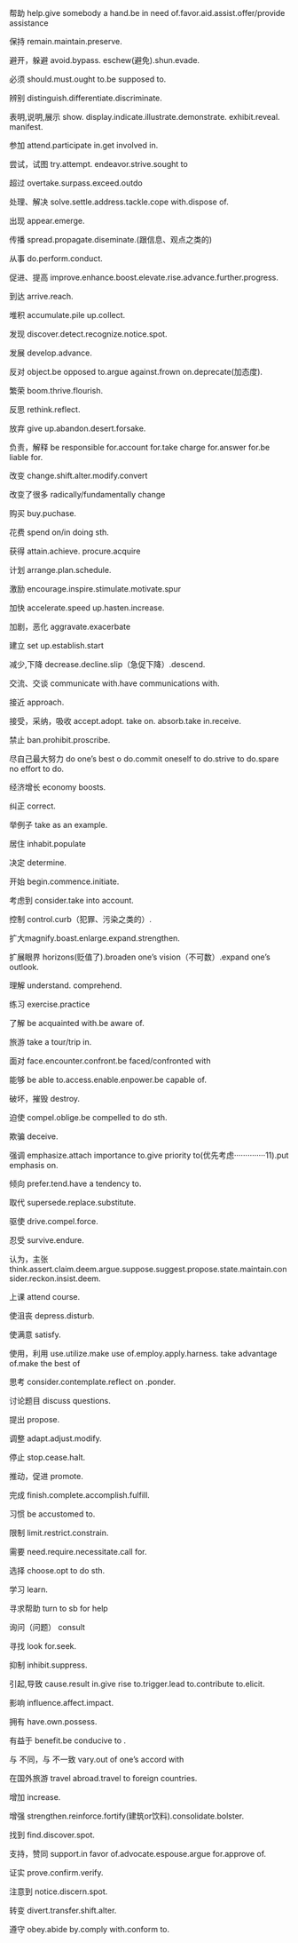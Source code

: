 帮助 help.give somebody a hand.be in need of.favor.aid.assist.offer/provide assistance

保持 remain.maintain.preserve.

避开，躲避 avoid.bypass.  eschew(避免).shun.evade.

必须 should.must.ought to.be supposed to.

辨别 distinguish.differentiate.discriminate.

表明,说明,展示 show. display.indicate.illustrate.demonstrate. exhibit.reveal. manifest.

参加 attend.participate in.get involved in.

尝试，试图 try.attempt. endeavor.strive.sought to

超过 overtake.surpass.exceed.outdo

处理、解决 solve.settle.address.tackle.cope with.dispose of.

出现 appear.emerge.

传播 spread.propagate.diseminate.(跟信息、观点之类的)

从事 do.perform.conduct.

促进、提高 improve.enhance.boost.elevate.rise.advance.further.progress.

到达 arrive.reach.

堆积 accumulate.pile up.collect.

发现 discover.detect.recognize.notice.spot.

发展 develop.advance.

反对 object.be opposed to.argue against.frown on.deprecate(加态度).

繁荣 boom.thrive.flourish.

反思 rethink.reflect.

放弃 give up.abandon.desert.forsake.

负责，解释 be responsible for.account for.take charge for.answer for.be liable for.

改变 change.shift.alter.modify.convert

改变了很多 radically/fundamentally change

购买 buy.puchase.

花费 spend on/in doing sth.

获得 attain.achieve. procure.acquire

计划 arrange.plan.schedule.

激励 encourage.inspire.stimulate.motivate.spur

加快 accelerate.speed up.hasten.increase.

加剧，恶化 aggravate.exacerbate

建立 set up.establish.start

减少,下降 decrease.decline.slip（急促下降）.descend.

交流、交谈 communicate with.have communications with.

接近 approach.

接受，采纳，吸收 accept.adopt. take on. absorb.take in.receive.

禁止 ban.prohibit.proscribe.

尽自己最大努力 do one’s best o do.commit oneself to do.strive to do.spare no effort to do.

经济增长 economy boosts.

纠正 correct.

举例子 take  as an example.

居住 inhabit.populate

决定 determine.

开始 begin.commence.initiate.

考虑到 consider.take  into account.

控制 control.curb（犯罪、污染之类的）.

扩大magnify.boast.enlarge.expand.strengthen.

扩展眼界 horizons(贬值了).broaden one’s vision（不可数）.expand one’s outlook.

理解 understand.  comprehend.

练习 exercise.practice

了解 be acquainted with.be aware of.

旅游 take a tour/trip in.

面对 face.encounter.confront.be faced/confronted with

能够 be able to.access.enable.enpower.be capable of.

破坏，摧毁 destroy.

迫使 compel.oblige.be compelled to do sth.

欺骗 deceive.

强调 emphasize.attach importance to.give priority to(优先考虑··············11).put emphasis on.

倾向 prefer.tend.have a tendency to.

取代 supersede.replace.substitute.

驱使 drive.compel.force.

忍受 survive.endure.

认为，主张
think.assert.claim.deem.argue.suppose.suggest.propose.state.maintain.consider.reckon.insist.deem.

上课 attend course.

使沮丧 depress.disturb.

使满意 satisfy.

使用，利用 use.utilize.make use of.employ.apply.harness. take advantage of.make the best of

思考 consider.contemplate.reflect on .ponder.

讨论题目 discuss questions.

提出 propose.

调整 adapt.adjust.modify.

停止 stop.cease.halt.

推动，促进 promote.

完成 finish.complete.accomplish.fulfill.

习惯 be accustomed to.

限制 limit.restrict.constrain.

需要 need.require.necessitate.call for.

选择 choose.opt to do sth.

学习 learn.

寻求帮助 turn to sb for help

询问（问题） consult

寻找 look for.seek.

抑制 inhibit.suppress.

引起,导致 cause.result in.give rise to.trigger.lead to.contribute to.elicit.

影响 influence.affect.impact.

拥有 have.own.possess.

有益于 benefit.be conducive to .

与 不同，与 不一致 vary.out of one’s accord with

在国外旅游 travel abroad.travel to foreign countries. 

增加 increase.

增强 strengthen.reinforce.fortify(建筑or饮料).consolidate.bolster.

找到 find.discover.spot.

支持，赞同 support.in favor of.advocate.espouse.argue for.approve of.

证实 prove.confirm.verify.

注意到 notice.discern.spot.

转变 divert.transfer.shift.alter.

遵守 obey.abide by.comply with.conform to.
